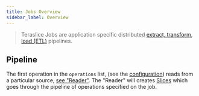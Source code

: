 ```yaml
---
title: Jobs Overview
sidebar_label: Overview
---
```


> Teraslice Jobs are application specific distributed [extract, transform, load (ETL)](https://en.wikipedia.org/wiki/Extract,_transform,_load) pipelines.


## Pipeline

The first operation in the `operations` list, (see the [configuration](./configuration.md)) reads from a particular source, [see "Reader"](./operations/overview.md#Reader). The "Reader" will creates [Slices](../../packages/job-components/api/classes/slice.md) which goes through the pipeline of operations specified on the job.
